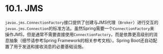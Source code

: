 # 10.1. JMS

`javax.jms.ConnectionFactory`接口提供了创建与JMS代理（`Broker`）进行交互的`javax.jms.Connection`的标准方法。虽然Spring需要一个`ConnectionFactory`来操作JMS，但是通常不需要直接使用`ConnectionFactory`，而是依靠更高级别的消息抽象（细节请参考Spring Framework的相关参考文档）。Spring Boot还自动配置了用于发送和接收消息的必要基础设施。
